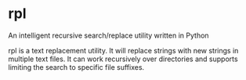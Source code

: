 # rpl
An intelligent recursive search/replace utility written in Python

rpl is a text replacement utility. It will replace strings with new strings in
multiple text files. It can work recursively over directories and supports
limiting the search to specific file suffixes.

